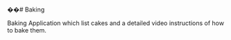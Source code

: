 ��# Baking

Baking Application which list cakes and a detailed video instructions of how to bake them.
